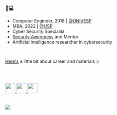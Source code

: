 ###  👋:computer:

- Computer Engineer, 2018 | [@UNIVESP](https://univesp.br/)
- MBA, 2022 | [@USP](https://https://cursosextensao.usp.br/dashboard/)
- Cyber Security Specialist
- [Security Awereness](https://ouigabi.azurewebsites.net) and Mentor
- Artificial intelligence researcher in cybersecurity

<br />

[Here's](https://beacons.ai/ouigabi) a little bit about career and materials :)

<br />
<br />


<a href="https://www.linkedin.com/in/ouigabi/"><img src="https://cdn1.iconfinder.com/data/icons/social-media-rounded-corners/512/Rounded_Linkedin2_svg-256.png" width="32" height="32" />
</a>
<a href="https://twitter.com/ouigabi"><img src="https://cdn1.iconfinder.com/data/icons/social-media-rounded-corners/512/Rounded_Twitter5_svg-256.png" width="32" height="32" />
</a>
<a href="https://www.instagram.com/ouigabi/"><img src="https://cdn1.iconfinder.com/data/icons/social-media-rounded-corners/512/Rounded_Instagram_svg-256.png" width="32" height="32" />
<br />
<br />
<br />
![](https://komarev.com/ghpvc/?username=ouigabi&color=ee959e)
